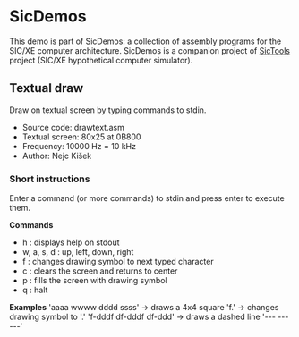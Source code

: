 # SicDemos
This demo is part of SicDemos: a collection of assembly programs for the SIC/XE computer architecture. SicDemos is a companion project of [SicTools](https://github.com/jurem/SicTools) project (SIC/XE hypothetical computer simulator).

## Textual draw
Draw on textual screen by typing commands to stdin.
* Source code: drawtext.asm
* Textual screen: 80x25 at 0B800
* Frequency: 10000 Hz = 10 kHz
* Author: Nejc Kišek

### Short instructions

Enter a command (or more commands) to stdin and press enter to execute them.

**Commands**
* h : displays help on stdout
* w, a, s, d : up, left, down, right
* f : changes drawing symbol to next typed character
* c : clears the screen and returns to center
* p : fills the screen with drawing symbol
* q : halt

**Examples**
    'aaaa wwww dddd ssss' -> draws a 4x4 square
    'f.' -> changes drawing symbol to '.'
    'f-dddf df-dddf df-ddd' -> draws a dashed line '--- --- ---'

